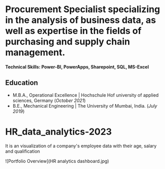 

# Procurement Specialist specializing in the analysis of business data, as well as expertise in the fields of purchasing and supply chain management.

#### Technical Skills: Power-BI, PowerApps, Sharepoint, SQL, MS-Excel

## Education					       		
- M.B.A., Operational Excellence	| Hochschule Hof university of applied sciences, Germany (_October 2021_)	 			        		
- B.E., Mechanical Engineering | The University of Mumbai, India. (_July 2019_)


# HR_data_analytics-2023
It is an visualization of a company's employee data with their age, salary and qualification

![Portfolio Overview](HR analytics dashboard.jpg)

